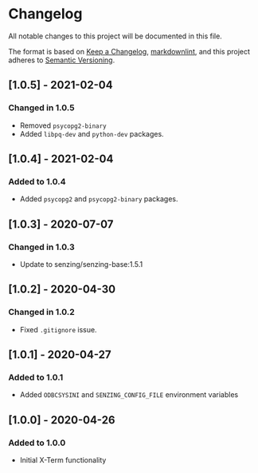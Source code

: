 # Changelog

All notable changes to this project will be documented in this file.

The format is based on [Keep a Changelog](https://keepachangelog.com/en/1.0.0/),
[markdownlint](https://dlaa.me/markdownlint/),
and this project adheres to [Semantic Versioning](https://semver.org/spec/v2.0.0.html).

## [1.0.5] - 2021-02-04

### Changed in 1.0.5

- Removed `psycopg2-binary`
- Added `libpq-dev` and `python-dev` packages.

## [1.0.4] - 2021-02-04

### Added to 1.0.4

- Added `psycopg2` and `psycopg2-binary` packages.

## [1.0.3] - 2020-07-07

### Changed in 1.0.3

- Update to senzing/senzing-base:1.5.1

## [1.0.2] - 2020-04-30

### Changed in 1.0.2

- Fixed `.gitignore` issue.

## [1.0.1] - 2020-04-27

### Added to 1.0.1

- Added `ODBCSYSINI` and `SENZING_CONFIG_FILE` environment variables

## [1.0.0] - 2020-04-26

### Added to 1.0.0

- Initial X-Term functionality
